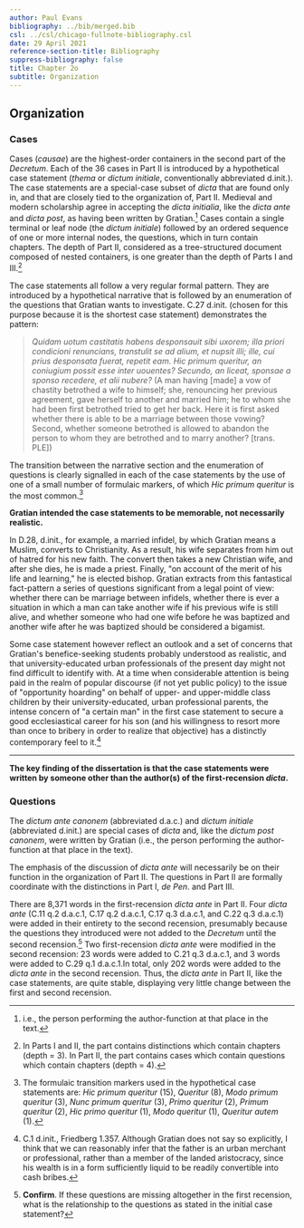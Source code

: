 ```yaml
---
author: Paul Evans
bibliography: ../bib/merged.bib
csl: ../csl/chicago-fullnote-bibliography.csl
date: 29 April 2021
reference-section-title: Bibliography
suppress-bibliography: false
title: Chapter 2o
subtitle: Organization
---
```

## Organization

### Cases 

Cases (*causae*) are the highest-order containers in the second part of the
*Decretum*. Each of the 36 cases in Part II is introduced by a
hypothetical case statement (*thema* or *dictum initiale*,
conventionally abbreviated d.init.). The case statements are a
special-case subset of *dicta* that are found only in, and that are
closely tied to the organization of, Part II. Medieval and modern
scholarship agree in accepting the *dicta initialia*, like the
*dicta ante* and *dicta post*, as having been written by Gratian.[^a]
Cases contain a single terminal or leaf node (the *dictum initiale*)
followed by an ordered sequence of one or more internal nodes, the
questions, which in turn contain chapters. The depth of Part II,
considered as a tree-structured document composed of nested containers,
is one greater than the depth of Parts I and III.[^b]

The case statements all follow a very regular formal pattern. They
are introduced by a hypothetical narrative that is followed by an
enumeration of the questions that Gratian wants to investigate.
C.27 d.init. (chosen for this purpose because it is the shortest
case statement) demonstrates the pattern:

> *Quidam uotum castitatis habens desponsauit sibi uxorem; illa
priori condicioni renuncians, transtulit se ad alium, et nupsit
illi; ille, cui prius desponsata fuerat, repetit eam. Hic primum
queritur, an coniugium possit esse inter uouentes? Secundo, an
liceat, sponsae a sponso recedere, et alii nubere?* (A man having
[made] a vow of chastity betrothed a wife to himself; she, renouncing
her previous agreement, gave herself to another and married him;
he to whom she had been first betrothed tried to get her back. Here
it is first asked whether there is able to be a marriage between
those vowing? Second, whether someone betrothed is allowed to abandon
the person to whom they are betrothed and to marry another? [trans.
PLE])

The transition between the narrative section and the enumeration
of questions is clearly signalled in each of the case statements
by the use of one of a small number of formulaic markers, of which
*Hic primum queritur* is the most common.[^c]

**Gratian intended the case statements to be memorable, not necessarily
realistic.**

In D.28, d.init., for example, a married infidel, by which Gratian
means a Muslim, converts to Christianity. As a result, his wife
separates from him out of hatred for his new faith. The convert
then takes a new Christian wife, and after she dies, he is made a
priest. Finally, "on account of the merit of his life and learning,"
he is elected bishop. Gratian extracts from this fantastical
fact-pattern a series of questions significant from a legal point
of view: whether there can be marriage between infidels, whether
there is ever a situation in which a man can take another wife if
his previous wife is still alive, and whether someone who had one
wife before he was baptized and another wife after he was baptized
should be considered a bigamist.

Some case statement however reflect an outlook and a set of concerns
that Gratian's benefice-seeking students probably understood as
realistic, and that university-educated urban professionals of the
present day might not find difficult to identify with. At a time
when considerable attention is being paid in the realm of popular
discourse (if not yet public policy) to the issue of "opportunity
hoarding" on behalf of upper- and upper-middle class children by
their university-educated, urban professional parents, the intense
concern of "a certain man" in the first case statement to secure a
good ecclesiastical career for his son (and his willingness to
resort more than once to bribery in order to realize that objective)
has a distinctly contemporary feel to it.[^17]

---

**The key finding of the dissertation is that the case statements
were written by someone other than the author(s) of the first-recension
*dicta*.**

### Questions

The *dictum ante canonem* (abbreviated d.a.c.) and *dictum initiale*
(abbreviated d.init.) are special cases of *dicta* and, like the
*dictum post canonem*, were written by Gratian (i.e., the person
performing the author-function at that place in the text).

The emphasis of the discussion of *dicta ante* will
necessarily be on their function in the organization of Part II.
The questions in Part II are formally coordinate with the distinctions
in Part I, *de Pen*. and Part III.

There are 8,371 words in the first-recension *dicta ante* in Part II.
Four *dicta ante* (C.11 q.2 d.a.c.1, C.17 q.2 d.a.c.1, C.17 q.3
d.a.c.1, and C.22 q.3 d.a.c.1) were added in their entirety to the
second recension, presumably because the questions they introduced
were not added to the *Decretum* until the second recension.[^14]
Two first-recension *dicta ante* were modified in the second recension:
23 words were added to C.21 q.3 d.a.c.1, and 3 words were added to
C.29 q.1 d.a.c.1.In total, only 202 words were added to the *dicta
ante* in the second recension. Thus, the *dicta ante* in Part II, like
the case statements, are quite stable, displaying very little change
between the first and second recension.

[^a]: i.e., the person performing the author-function at that place
in the text.

[^b]: In Parts I and II, the part contains distinctions which contain
chapters (depth = 3). In Part II, the part contains cases which
contain questions which contain chapters (depth = 4).

[^c]: The formulaic transition markers used in the hypothetical
case statements are: *Hic primum queritur* (15), *Queritur* (8),
*Modo primum queritur* (3), *Nunc primum queritur* (3), *Primo
queritur* (2), *Primum queritur* (2), *Hic primo queritur* (1),
*Modo queritur* (1), *Queritur autem* (1).

[^17]: C.1 d.init., Friedberg 1.357. Although Gratian does not say
so explicitly, I think that we can reasonably infer that the father
is an urban merchant or professional, rather than a member of the
landed aristocracy, since his wealth is in a form sufficiently
liquid to be readily convertible into cash bribes.

[^14]: **Confirm**. If these questions are missing altogether in
the first recension, what is the relationship to the questions as
stated in the initial case statement?

